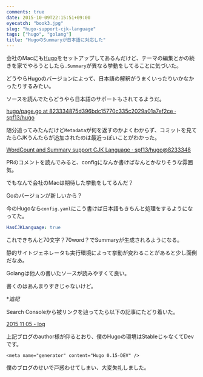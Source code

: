 ```yaml
---
comments: true
date: 2015-10-09T22:15:51+09:00
eyecatch: "book3.jpg"
slug: "hugo-support-cjk-language"
tags: ["hugo", "golang"]
title: "HugoのSummaryが日本語に対応した"
---
```


会社のMacにも[Hugo](https://gohugo.io/)をセットアップしてあるんだけど、テーマの編集とかの続きを家でやろうとしたら`.Summary`が異なる挙動をしてることに気づいた。

どうやらHugoのバージョンによって、日本語の解釈がうまくいったりいかなかったりするみたい。

ソースを読んでたらどうやら日本語のサポートもされてるようだ。

[hugo/page.go at 823334875d396bdc15770c335c2029a01a7ef2ce · spf13/hugo](https://github.com/spf13/hugo/blob/823334875d396bdc15770c335c2029a01a7ef2ce/hugolib/page.go)

随分追ってみたんだけど`Metadata`が何を返すのかよくわからず、コミットを見てたらCJKうんたらが追加されたのは最近っぽいことがわかった。

[WordCount and Summary support CJK Language · spf13/hugo@8233348](https://github.com/spf13/hugo/commit/823334875d396bdc15770c335c2029a01a7ef2ce?diff=split)

PRのコメントを読んでみると、configになんか書けばなんとかなりそうな雰囲気。

でもなんで会社のMacは期待した挙動をしてるんだ？

Goのバージョンが新しいから？

今のHugoなら`config.yaml`にこう書けば日本語もきちんと処理をするようになってた。

``` yaml
HasCJKLanguage: true
```

これできちんと70文字？70word？でSummaryが生成されるようになる。

静的サイトジェネレータも実行環境によって挙動が変わることがあると少し面倒だなあ。

Golangは他人の書いたソースが読みやすくて良い。

書くのはあんまりすきじゃないけど。

**追記*

Search Consoleから被リンクを辿ってたら以下の記事にたどり着いた。

[2015 11 05 - log](http://deprode.net/log/logs/2015-11-05/)

上記ブログのauthor様が仰るとおり、僕のHugoの環境はStableじゃなくてDevです。

`<meta name="generator" content="Hugo 0.15-DEV" />`

僕のブログのせいで戸惑わせてしまい、大変失礼しました。

